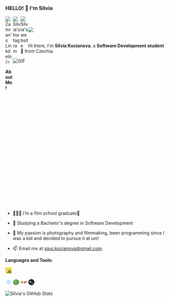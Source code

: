 <h3 title="hehehe"> HELLO! 🤠 I'm Silvia</h3>

<a href="https://cz.linkedin.com/in/silvia-koci%C3%A1nov%C3%A1">
    <img align="left" alt="Zamran's LinkdeIn" width="24px"
        src="https://cdn.jsdelivr.net/npm/simple-icons@v3/icons/linkedin.svg" />
</a>
<a href="https://www.instagram.com/liviavicci">
    <img align="left" alt="Silvia's Instagram" width="24px"
        src="https://cdn.jsdelivr.net/npm/simple-icons@v3/icons/instagram.svg" />
</a>
<a href="https://liviavicci.com/">
    <img align="left" alt="Silvia's website" width="24px"
        src="https://e7.pngegg.com/pngimages/357/433/png-clipart-computer-icons-website-web-design-logo.png" />
</a>
<br>
<br>
<img src="https://komarev.com/ghpvc/?username=ZamranxD&color=blueviolet">
<br />
<br />

Hi there, I'm **Silvia Kocianova**, a **Software Development student** 🚀 from Czechia.


<img align="right" alt="GIF" src="https://giphy.com/embed/y3wBjXMffuFjy" width="480" height="480" frameBorder="0" class="giphy-embed" allowFullScreen></iframe><p><a href="https://giphy.com/gifs/mic-processing-programming-y3wBjXMffuFjy"></a></p> />

**About Me!**

- 👨🏽‍💻 I’m a film school graduate🎥
- 🌱 Studying a Bachelor's degree in Software Development
- 🤔 My passion is photography and filmmaking, been programming since I was a kid and decided to pursue it at uni!

- 📫 Email me at [sissi.kocianova@gmail.com](mailto:sissi.kocianova@gmail.com).


**Languages and Tools:**


<code><img height="20"
        src="https://raw.githubusercontent.com/github/explore/80688e429a7d4ef2fca1e82350fe8e3517d3494d/topics/javascript/javascript.png"></code>

<code><img height="20"
        src="https://raw.githubusercontent.com/github/explore/80688e429a7d4ef2fca1e82350fe8e3517d3494d/topics/react/react.png"></code>
<code><img height="20"
        src="https://raw.githubusercontent.com/github/explore/80688e429a7d4ef2fca1e82350fe8e3517d3494d/topics/nodejs/nodejs.png"></code>
<code><img height="20"
        src="https://raw.githubusercontent.com/github/explore/80688e429a7d4ef2fca1e82350fe8e3517d3494d/topics/git/git.png"></code>
<code><img height="20"
        src="https://raw.githubusercontent.com/github/explore/80688e429a7d4ef2fca1e82350fe8e3517d3494d/topics/terminal/terminal.png"></code>

<img src="https://github-readme-stats.vercel.app/api?username=SilviaKocianova&show_icons=true&hide_border=true&count_private=true&theme=shades-of-purple&icon_color=fad000"
    alt="Silvia's GitHub Stats">